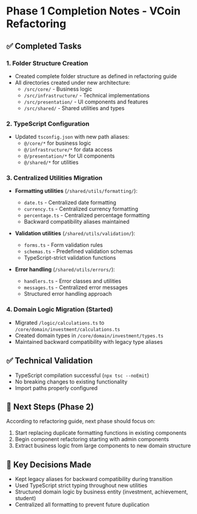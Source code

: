 # Phase 1 Completion Notes - VCoin Refactoring

## ✅ Completed Tasks

### 1. Folder Structure Creation
- Created complete folder structure as defined in refactoring guide
- All directories created under new architecture:
  - `/src/core/` - Business logic
  - `/src/infrastructure/` - Technical implementations  
  - `/src/presentation/` - UI components and features
  - `/src/shared/` - Shared utilities and types

### 2. TypeScript Configuration
- Updated `tsconfig.json` with new path aliases:
  - `@/core/*` for business logic
  - `@/infrastructure/*` for data access
  - `@/presentation/*` for UI components
  - `@/shared/*` for utilities

### 3. Centralized Utilities Migration
- **Formatting utilities** (`/shared/utils/formatting/`):
  - `date.ts` - Centralized date formatting
  - `currency.ts` - Centralized currency formatting  
  - `percentage.ts` - Centralized percentage formatting
  - Backward compatibility aliases maintained

- **Validation utilities** (`/shared/utils/validation/`):
  - `forms.ts` - Form validation rules
  - `schemas.ts` - Predefined validation schemas
  - TypeScript-strict validation functions

- **Error handling** (`/shared/utils/errors/`):
  - `handlers.ts` - Error classes and utilities
  - `messages.ts` - Centralized error messages
  - Structured error handling approach

### 4. Domain Logic Migration (Started)
- Migrated `/logic/calculations.ts` to `/core/domain/investment/calculations.ts`
- Created domain types in `/core/domain/investment/types.ts`
- Maintained backward compatibility with legacy type aliases

## ✅ Technical Validation
- TypeScript compilation successful (`npx tsc --noEmit`)
- No breaking changes to existing functionality
- Import paths properly configured

## 🎯 Next Steps (Phase 2)
According to refactoring guide, next phase should focus on:
1. Start replacing duplicate formatting functions in existing components
2. Begin component refactoring starting with admin components
3. Extract business logic from large components to new domain structure

## 📝 Key Decisions Made
- Kept legacy aliases for backward compatibility during transition
- Used TypeScript strict typing throughout new utilities
- Structured domain logic by business entity (investment, achievement, student)
- Centralized all formatting to prevent future duplication
